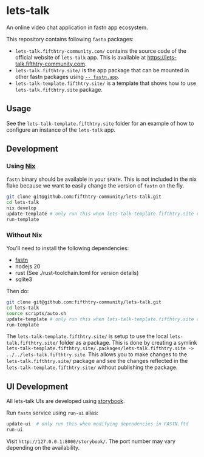# lets-talk

An online video chat application in fastn app ecosystem.

This repository contains following `fastn` packages:
- `lets-talk.fifthtry-community.com/` contains the source code of the official website of `lets-talk` app. This is available at https://lets-talk.fifthtry-community.com.
- `lets-talk.fifthtry.site/` is the app package that can be mounted in other fastn packages using [`-- fastn.app`](https://fastn.com/app/).
- `lets-talk-template.fifthtry.site/` is a template that shows how to use `lets-talk.fifthtry.site` package.

## Usage

See the `lets-talk-template.fifthtry.site` folder for an example of how to
configure an instance of the `lets-talk` app.

## Development

### Using [Nix](https://nixos.org/)

`fastn` binary should be available in your `$PATH`. This is not included in the
nix flake because we want to easily change the version of `fastn` on the fly.

```sh
git clone git@github.com:fifthtry-community/lets-talk.git
cd lets-talk
nix develop
update-template # only run this when lets-talk-template.fifthtry.site dependencies are modified
run-template
```

### Without Nix

You'll need to install the following dependencies:
- [fastn](https://fastn.com/install/)
- nodejs 20
- rust (See ./rust-toolchain.toml for version details)
- sqlite3

Then do:

```sh
git clone git@github.com:fifthtry-community/lets-talk.git
cd lets-talk
source scripts/auto.sh
update-template # only run this when lets-talk-template.fifthtry.site dependencies are modified
run-template
```

The `lets-talk-template.fifthtry.site/` is setup to use the local `lets-talk.fifthtry.site/` folder as a package.
This is done by creating a symlink `lets-talk-template.fifthtry.site/.packages/lets-talk.fifthtry.site -> ../../lets-talk.fifthtry.site`.
This allows you to make changes to the `lets-talk.fifthtry.site/` package and see the changes reflected in the `lets-talk-template.fifthtry.site/` without publishing the package.

## UI Development

All lets-talk UIs are developed using [storybook](https://design-system.fifthtry.site/introduction/storybook/).

Run `fastn` service using `run-ui` alias: 

```sh
update-ui  # only run this when modifying dependencies in FASTN.ftd
run-ui
```

Visit `http://127.0.0.1:8000/storybook/`. The port number may vary depending on the availability.
